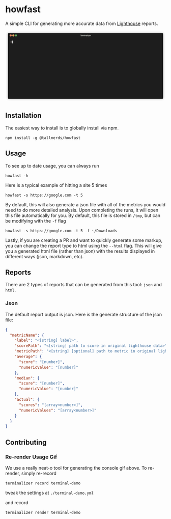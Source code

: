 # howfast

A simple CLI for generating more accurate data from [Lighthouse](https://github.com/GoogleChrome/lighthouse/) reports.

![](./docs/assets/console_usage.gif)

## Installation

The easiest way to install is to globally install via npm.

```
npm install -g @tallnerds/howfast
```

## Usage

To see up to date usage, you can always run

```
howfast -h
```

Here is a typical example of hitting a site 5 times

```
howfast -s https://google.com -t 5
```

By default, this will also generate a json file with all of the metrics you would need to do more detailed analysis. Upon completing the runs, it will open this file automatically for you. By default, this file is stored in `/tmp`, but can be modifying with the `-f` flag

```
howfast -s https://google.com -t 5 -f ~/Downloads
```

Lastly, if you are creating a PR and want to quickly generate some markup, you can change the report type to html using the `--html` flag. This will give you a generated html file (rather than json) with the results displayed in different ways (json, markdown, etc).

## Reports

There are 2 types of reports that can be generated from this tool: `json` and `html`.

### Json

The default report output is json. Here is the generate structure of the json file:

```json
{
  "metricName": {
    "label": "<[string] label>",
    "scorePath": "<[string] path to score in original lighthouse data>",
    "metricPath": "<[string] [optional] path to metric in original lighthouse data>",
    "average": {
      "score": "[number]",
      "numericValue": "[number]"
    },
    "median": {
      "score": "[number]",
      "numericValue": "[number]"
    },
    "actual": {
      "scores": "[array<number>]",
      "numericValues": "[array<number>]"
    }
  }
}
```

## Contributing

### Re-render Usage Gif

We use a really neat-o tool for generating the console gif above. To re-render, simply re-record

```
terminalizer record terminal-demo
```

tweak the settings at `./terminal-demo.yml`

and record

```
terminalizer render terminal-demo
```
